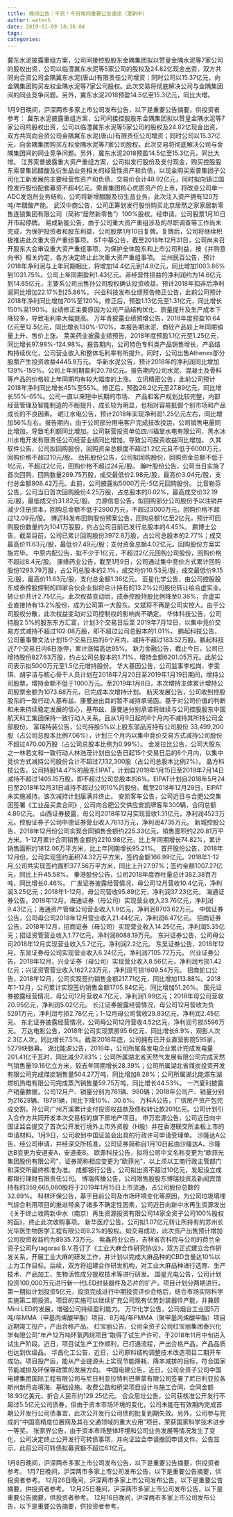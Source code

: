 ```yaml
---
title: 晚间公告｜干货！今日晚间重要公告速读（更新中）
author: wetech
date: 2019-01-09 18:36:04
tags: 
categories: 
---
```

冀东水泥披露重组方案，公司间接控股股东金隅集团拟以赞皇金隅水泥等7家公司的股权出资，公司以临澧冀东水泥等5家公司的股权及24.82亿现金出资，双方共同向合资公司金隅冀东水泥(唐山)有限责任公司增资；同时公司以15.37亿元，向金隅集团购买左权金隅水泥等7家公司股权。此次交易将彻底解决公司与金隅集团间的同业竞争问题。另外，冀东水泥2018预盈14.5亿至15.3亿元，同比大增。
<!-- more -->
1月9日晚间，沪深两市多家上市公司发布公告，以下是重要公告摘要，供投资者参考：
冀东水泥披露重组方案，公司间接控股股东金隅集团拟以赞皇金隅水泥等7家公司的股权出资，公司以临澧冀东水泥等5家公司的股权及24.82亿现金出资，双方共同向合资公司金隅冀东水泥(唐山)有限责任公司增资；同时公司以15.37亿元，向金隅集团购买左权金隅水泥等7家公司股权。此次交易将彻底解决公司与金隅集团间的同业竞争问题。另外，冀东水泥2018预盈14.5亿至15.3亿元，同比大增。
江苏索普披露重大资产重组方案，公司拟发行股份及支付现金，购买控股股东索普集团醋酸及衍生品业务相关的经营性资产和负债，以现金购买索普集团子公司化工新发展的主要经营性资产和负债，交易价合计48.92亿元，同时拟向镇江国控发行股份配套募资不超4亿元。索普集团核心优质资产的上市，将改变公司单一ADC发泡剂业务结构，公司将新增醋酸及衍生品业务。此次注入资产拥有120万吨/年醋酸产能。
武汉中商公告，公司正筹划发行股份购买北京居然之家家居新零售连锁集团有限公司（简称“居然新零售”）100%股权。经申请，公司股票1月10日开市起停牌。
易成新能公告，由于公司重大资产重组涉及的尽职调查等工作尚未完成，为保护投资者和股东利益，公司股票1月10日复牌。复牌后，公司将继续积极推进此次重大资产重组事项。
ST中基公告，截至2018年12月31日，公司尚未召开股东大会审议重大资产重组事项。为保护全体股东和上市公司利益，按《并购意向书》相关约定，各方决定终止此次重大资产重组事项。
兰州民百公告，预计2018年净利润与上年同期相比，将增加14.4亿元到14.8亿元，同比增加1003.86%到1031.75%。公司上年同期盈利1.43亿元。非经营性损益的净利润约为14.6亿元到14.85亿元，主要系公司出售孙公司股权确认投资收益。预计2018年扣非后净利润同比增加22.17%到25.86%。
兴业科技发布业绩预告修正公告，此前公司预计2018年净利同比增加70%至120%。修正后，预盈1.13亿元至1.31亿元，同比增长150%至190%。业绩修正主要原因为公司产品结构优化、质量提升及生产成本下降较多，导致毛利率大幅提高。
万年青披露业绩预增公告，2018年度预盈10.64亿元至12.5亿元，同比增长130%-170%。本报告期水泥、商砼产品较上年同期销量上升、售价上涨。
莱美药业披露业绩预告，2018年度预盈1.1亿元至1.25亿元，同比增长97.98%-124.98%。报告期内，公司特色专科类产品销售增长，产品结构持续优化，公司营业收入和整体毛利率有所提升。同时，公司出售Athenex部分股票产生投资收益4445.8万元。
华新水泥公告，预计2018年的净利润同比增加139%-159%。公司上年同期盈利20.78亿元。报告期内公司水泥、混凝土及骨料等产品的价格较上年同期均有较大幅度的上涨。
立讯精密公告，此前公司预计2018年净利同比增长45%至55%。修正后，预盈26.2亿元至27.89亿元，同比增长55%-65%。公司一直以来短中长期的市场、 产品和客户规划比较完整，内部经营管理及智能制造的不断提升，成长较为明显，也相对容易扺御个别市场和产品成长的不良因素。
岷江水电公告，预计2018年实现净利润1.25亿元左右，同比增加56%左右。报告期内，由于公司部分用电客户完成技改投运，公司销售电量同比增加，导致毛利额同比增加。公司联营投资单位四川福堂水电有限公司、黑水冰川水电开发有限责任公司经营业绩同比增加，导致公司投资收益同比增加。
久其软件公告，公司拟回购股份，回购资金总额度不超过1.2亿元且不低于6000万元，回购价格不超过10元/股。
劲拓股份公告，公司拟回购股份，回购资金总额不低于1亿元，不超过2亿元，回购价格不超过24元/股。
瀚叶股份公告，公司当日实施了首次回购，回购数量269.75万股，成交最低价2.98元/股，最高价3.04元/股，支付总金额808.42万元。此前，公司披露拟5000万元-5亿元回购股份。
比音勒芬公告，公司当日首次回购股份4.25万股，占总股本的0.02%，最高成交价32.19元/股，最低成交价31.82元/股。
力源信息公告，拟回购部分公司股份予以注销并减少注册资本，回购总金额不低于2900万元，不超过3000万元，回购价格不超过12.09元/股。
博迈科发布回购股份预案公告，回购总额1亿至2亿元，预计可回购股份数量约为1041万股股，约占公司目前已发行总股本的4.45%。
鹏博士公告，截至目前，公司已累计回购股份3972.8万股，占公司总股本的2.77%；成交最高价11.63元/股，最低价7.49元/股；支付资金总额4.02亿元。回购股份方案实施完毕。
中原内配公告，拟不少于1亿元，不超过2亿元回购公司股份，回购价格不超过8.4元/股。
康缘药业公告，截至1月9日，公司通过集中竞价方式累计回购股份1293.79万股，占公司总股本的2.1%，成交均价10.53元/股，成交最低价9.15元/股，最高价11.63元/股，支付总金额1.36亿元。
亚星化学公告，由公司控股股东成泰控股控制的四家合伙企业拟将合计持有的13.2%公司股份转让给合虚实业。转让价共计2.75亿元。此次权益变动后，成泰控股持股比例降至0.36%，合虚实业直接持有13.2%股份，成为公司第一大股东。文斌将不再是公司实控人。由于公司股权分散，此次权益变动对公司控制权的影响尚不确定。
华体科技公告，公司持股2.5%的股东东方汇富，计划3个交易日后至 2019年7月12日，以集中竞价交易方式减持不超过102.08万股，即不超过公司总股本的1.01%。
鹏起科技公告，公司董事曹文法计划15个交易日后的6个月内，减持不超过183.52万股。鹏起科技近7个交易日内6日涨停，累计涨幅高达95%。
新力金融公告，截止今日，公司已增持股份827.63万股，约占公司总股本的1.71%，增持金额6201.05万元。此前公司表示拟5000万元至1.5亿元增持股份。
华大基因公告，公司监事李松岗、李雯琪、胡宇洁与核心骨干人员计划在2018年7月20日至2019年1月19日期间，增持公司股票，增持金额不低于1000万元。至2019年1月8日，本次增持主体累计增持公司股票金额为1073.68万元，已完成本次增持计划。
航天发展公告，公司收到控股股东的一致行动人基布兹、康曼迪出具的暂不减持承诺函。基于对公司价值的判断和未来持续稳定发展的信心，基布兹、康曼迪分别承诺将继续与公司控股股东中国航天科工集团保持一致行动人关系，且从1月9日起的6个月内不减持其所持公司全部股份。
富瑞特装公告，公司持股5%以上股东邬品芳持有公司股份 33,499,200股（占公司总股本比例7.06%），计划三个月内以集中竞价交易方式减持公司股份不超过470.00万股（占公司总股本比例为0.99%）。
金发拉比公告，公司大股东之一林若文和一致行动人林浩茂计划自公告日起15个交易日后的6个月内，以集中竞价方式减持公司股份合计不超过7,132,300股（占公司总股本比例2%）。
晶方科技公告，公司持股14.47%的股东EIPAT，计划自2019年1月15日至2019年7月14日减持不超过1405.15万股，即不超过公司总股本的6%。EIPAT计划自2018年5月24日至2018年12月31日减持不超过公司10%的股份。截至2018年12月29日，EIPAT未实施减持。该次减持计划届满并终止。
安凯客车公告，公司近日与合肥公交集团签署《工业品买卖合同》, 公司向合肥公交供应安凯牌客车300辆，合同总额4.86亿元。
山西证券披露，母公司2018年12月实现营收1.31亿元，净利润4523万元。控股证券子公司中德证券营业收入7613万元，净利润4735万元。
新城控股公告，2018年12月份公司实现合同销售金额约225.33亿元，销售面积约220.81万平方米。1-12月累计合同销售金额约2210.98亿元，比上年同期增长74.82%，累计销售面积约1812.06万平方米，比上年同期增长95.21%。
首开股份公告，2018年12月份，公司实现签约面积74.32万平方米，签约金额166.99亿元。2018年1-12月,公司共实现签约面积377.56万平方米，同比上升27.97%；签约金额1007.27亿元，同比上升45.58%。
秦港股份公告，公司2018年度吞吐量总计382.38百万吨，同比增长0.46%。
广发证券披露经营情况，母公司12月营收10.4亿元，净利润3.25亿元；2018年1-12月，母公司营收95.89亿元，净利润37.23亿元。
海通证券公告，2018年12月，海通证券（母公司）实现营业收入23.76亿元，净利润9.43亿元；海通资产管理公司营业收入1.8亿元，净利润8703.62万元。
中信证券公告，公司母公司2018年12月营业收入21.44亿元，净利润6.47亿元。
招商证券公告，2018年12月，招商证券（母公司）实现营业收入14.25亿元，净利润5.35亿元；招证资管营业收入1.77亿元，净利润8088.19万元。
东兴证券公告，公司母公司2018年12月实现营业收入5.7亿元，净利润2.2亿元。
东吴证券公告，2018年12月，东吴证券母公司实现营业收入6.24亿元，净利润7105.72万元。
兴业证券公告，2018年12月，兴业证券（母公司）实现营业收入8.56亿元，净利润亏损1.42亿元；兴证资管营业收入1627.23万元，净利润亏损1609.54万元。
招商蛇口公告，2018年12月，公司实现签约销售金额217.71亿元，同比增加113.88%。2018年1-12月，公司累计实现签约销售金额1705.84亿元，同比增加51.26%。
国元证券披露经营情况，母公司12月营收4.7亿元，净利润1.99亿元；2018年母公司营收20.95亿元，净利润5.02亿元。
长江证券披露经营情况，母公司12月营收为负5291万元，净利润亏损2.78亿元；1-12月母公司营收29.93亿元，净利润2.45亿元。
东北证券披露经营情况，公司母公司12月营收4.52亿元，净利润亏损5596万元。
万达电影公告，2018年公司实现票房95.6亿元，同比增长8.9%，观影人次2.3亿人次，同比增长7.5%。截至2018年底，公司拥有已开业直营影院595家，5279块银幕。
湖北能源公告，2018年，公司所属各发电企业累计完成发电量201.41亿千瓦时，同比减少7.83%；公司所属湖北省天然气发展有限公司完成天然气销售量19.16亿立方米，较去年同期增长28.39%；公司所属湖北省煤炭投资开发有限公司完成煤炭销售量504.27万吨，同比增加8.28%；公司所属湖北能源东湖燃机热电有限公司完成蒸汽销售量59.75万吨，同比增长44.53%。
一汽夏利披露产销量数据，公司12月产、销量分别为781辆、980辆；2018年公司产、销量分别为21628辆、18791辆，同比下降10%、30.6%。
万科A公告，广信房产资产包完成交割，孙公司广州万溪累计支付投资权益款及债权转让款201亿元。公司计划引入合作方共同开发本次交易标的旗下房地产项目。
申万宏源公告，公司近日向中国证监会提交了首次公开发行境外上市外资股（H股）并在香港联交所主板上市的申请材料。1月9日，公司收到中国证监会出具的行政许可申请受理单。
沙隆达A公告，经公司申请，并经深交所核准，公司证券简称自1月10日起由沙隆达A，沙隆达B变更为安道麦A，安道麦B。
欧菲科技公告，拟将公司中文名称变更为“欧菲光集团股份有限公司”，证券简称相应变更为“欧菲光”，以上须以工商行政主管部门和深交所最终核准为准。
成都银行公告，公司拟出资不超过10亿元，发起设立成都银行理财有限责任公司。
博瑞传播公告，公司限售股股东博瑞投资及新闻宾馆持有的359,665,060股将于2019年1月15日上市流通，占公司股份总数的32.89%。
科林环保公告，基于目前公司及市场环境变化等原因，为公司垃圾填埋气综合利用项目的推进带来了诸多不确定性因素，公司近日向新中水再生资源发出《关于终止收购新中水（南京）再生资源投资有限公司14家全资子公司100%股权的函》，终止此次收购事项。
新华医疗公告，公司拟1.07亿元转让所持有的苏州长光华医生物医学工程有限公司8.2%的股权。如交易成功，此次资产出售预计增加公司投资收益约为8935.73万元。
紫鑫药业公告，吉林省农科院与公司的荷兰全资子公司Fytagoras B.V.签订了《工业大麻合作研究协议》，双方正式建立合作研发关系，开展工业大麻的研发工作，并计划以完成大麻品种的CBD含量达10%以上为工作目标。后续，双方将组建合作研发机构，对工业大麻品种进行选育、生产技术、产品加工、生物活性成分提取技术等进行研发。
国星光电公告，公司计划投资100,000万元进行新一代LED封装器件及芯片的扩产。项目计划分两期进行，第一期拟计划投资5亿元，投资完成进行中期投资评价合格后，结合市场实际科学实施第二期投资。项目的实施可以继续扩充公司现有优势封装器件产能，并兼顾Mini LED的发展，增强公司持续盈利能力。
万华化学公告，公司烟台工业园5万吨/年MMA（甲基丙烯酸甲酯）项目、8万吨/年PMMA（聚甲基丙烯酸甲酯）项目近期竣工投产，产出合格产品。
红宝丽公告，公司全资子公司红宝丽集团泰兴化学有限公司“年产12万吨环氧丙烷项目”取得了试生产许可，于2018年11月中旬进入试生产阶段。近日，项目试生产工作顺利，已打通流程，产出合格产品，产品品质也达到优级品。
华昌化工公告，近日，公司原料结构调整技术改造项目二期开车成功。项目投产后，能从产业链源头上实现节能降耗、降本减排的目标，符合国家节能减排及环保等政策的发展方向。
中国电建公告，近日，公司全资子公司中国电建集团国际工程有限公司与尼日利亚拉特利巴蒂蒙有限公司签署了尼日利亚拉各斯州新月岛填海、基础设施、收费公路和桥梁项目设计与施工合同，合同金额18.93亿美元，折合人民币约129.25亿元。
合众思壮公告，公司获核准公开发行不超过5.5亿元公司债券，但由于资本市场环境的变化，公司未能在有效期内完成首期公开发行公司债事宜，此次公开发行公司债的批复到期失效。另外，公司参与完成的“中国高精度位置网及其在交通领域的重大应用”项目，荣获国家科学技术进步一等奖。
张家界公告，由于资本市场整体环境和公司业务发展等情况发生了变化，公司决定终止公开发行可转债事项，并向证监会申请撤回申请文件。公告显示，此前公司可转债拟募资额不超过6.1亿元。
 
 
1月8日晚间，沪深两市多家上市公司发布公告，以下是重要公告摘要，供投资者参考。
1月7日晚间，沪深两市多家上市公司发布公告，以下是重要公告摘要，供投资者参考。
12月26日晚间，沪深两市多家上市公司发布公告，以下是重要公告摘要，供投资者参考。
12月25日晚间，沪深两市多家上市公司发布公告，以下是重要公告摘要，供投资者参考。
12月16日晚间，沪深两市多家上市公司发布公告，以下是重要公告摘要，供投资者参考。
